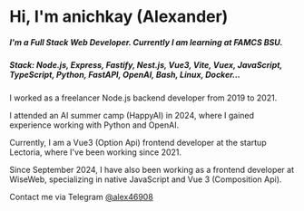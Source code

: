 # Hi, I'm anichkay (Alexander) 
##### I'm a Full Stack Web Developer. Currently I am learning at FAMCS BSU. 
##### Stack: Node.js, Express, Fastify, Nest.js, Vue3, Vite, Vuex, JavaScript, TypeScript, Python, FastAPI, OpenAI, Bash, Linux, Docker... 

I worked as a freelancer Node.js backend developer from 2019 to 2021.

I attended an AI summer camp (HappyAI) in 2024, where I gained experience working with Python and OpenAI.

Currently, I am a Vue3 (Option Api) frontend developer at the startup Lectoria, where I've been working since 2021.

Since September 2024, I have also been working as a frontend developer at WiseWeb, specializing in native JavaScript and Vue 3 (Composition Api).

Contact me via Telegram [@alex46908](https://t.me/alex46908)
